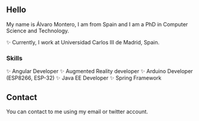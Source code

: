 ## Hello

My name is Álvaro Montero, I am from Spain and I am a PhD in Computer Science and Technology.

✨ Currently, I work at Universidad Carlos III de Madrid, Spain.

### Skills

✨ Angular Developer
✨ Augmented Reality developer
✨ Arduino Developer (ESP8266, ESP-32)
✨ Java EE Developer
✨ Spring Framework

## Contact

You can contact to me using my email or twitter account.

<!--
**ysinotelodigo/ysinotelodigo** is a ✨ _special_ ✨ repository because its `README.md` (this file) appears on your GitHub profile.

Here are some ideas to get you started:

- 🔭 I’m currently working on ...
- 🌱 I’m currently learning ...
- 👯 I’m looking to collaborate on ...
- 🤔 I’m looking for help with ...
- 💬 Ask me about ...
- 📫 How to reach me: ...
- 😄 Pronouns: ...
- ⚡ Fun fact: ...
-->
